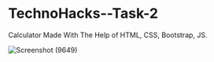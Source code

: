 # TechnoHacks--Task-2
Calculator Made With The Help of HTML, CSS, Bootstrap, JS.

![Screenshot (9649)](https://github.com/debjyotidas111/TechnoHacks--Task-2/assets/86339364/f08c8747-a8fb-4f48-b680-30467efa370d)
